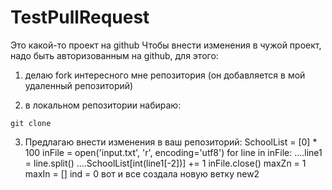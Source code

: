 # TestPullRequest
Это какой-то проект на github
Чтобы внести изменения в чужой проект, надо быть авторизованным на github, для этого:
1. делаю fork интересного мне репозитория (он добавляется в мой удаленный репозиторий)

2. в локальном репозитории набираю:
```
git clone
```
3. Предлагаю внести изменения в ваш репозиторий:
SchoolList = [0] * 100
inFile = open('input.txt', 'r', encoding='utf8')
for line in inFile:
....line1 = line.split()
....SchoolList[int(line1[-2])] += 1
inFile.close()
maxZn = 1
maxIn = []
ind = 0
вот и все
создала новую ветку new2